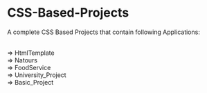 # CSS-Based-Projects
A complete CSS Based Projects that contain following Applications: </br></br>

=> HtmlTemplate </br>
=> Natours </br>
=> FoodService </br>
=> University_Project </br>
=> Basic_Project </br>
